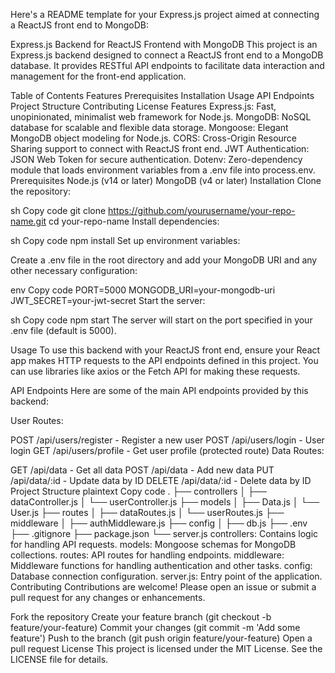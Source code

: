 
Here's a README template for your Express.js project aimed at connecting a ReactJS front end to MongoDB:

Express.js Backend for ReactJS Frontend with MongoDB
This project is an Express.js backend designed to connect a ReactJS front end to a MongoDB database. It provides RESTful API endpoints to facilitate data interaction and management for the front-end application.

Table of Contents
Features
Prerequisites
Installation
Usage
API Endpoints
Project Structure
Contributing
License
Features
Express.js: Fast, unopinionated, minimalist web framework for Node.js.
MongoDB: NoSQL database for scalable and flexible data storage.
Mongoose: Elegant MongoDB object modeling for Node.js.
CORS: Cross-Origin Resource Sharing support to connect with ReactJS front end.
JWT Authentication: JSON Web Token for secure authentication.
Dotenv: Zero-dependency module that loads environment variables from a .env file into process.env.
Prerequisites
Node.js (v14 or later)
MongoDB (v4 or later)
Installation
Clone the repository:

sh
Copy code
git clone https://github.com/yourusername/your-repo-name.git
cd your-repo-name
Install dependencies:

sh
Copy code
npm install
Set up environment variables:

Create a .env file in the root directory and add your MongoDB URI and any other necessary configuration:

env
Copy code
PORT=5000
MONGODB_URI=your-mongodb-uri
JWT_SECRET=your-jwt-secret
Start the server:

sh
Copy code
npm start
The server will start on the port specified in your .env file (default is 5000).

Usage
To use this backend with your ReactJS front end, ensure your React app makes HTTP requests to the API endpoints defined in this project. You can use libraries like axios or the Fetch API for making these requests.

API Endpoints
Here are some of the main API endpoints provided by this backend:

User Routes:

POST /api/users/register - Register a new user
POST /api/users/login - User login
GET /api/users/profile - Get user profile (protected route)
Data Routes:

GET /api/data - Get all data
POST /api/data - Add new data
PUT /api/data/:id - Update data by ID
DELETE /api/data/:id - Delete data by ID
Project Structure
plaintext
Copy code
.
├── controllers
│   ├── dataController.js
│   └── userController.js
├── models
│   ├── Data.js
│   └── User.js
├── routes
│   ├── dataRoutes.js
│   └── userRoutes.js
├── middleware
│   ├── authMiddleware.js
├── config
│   ├── db.js
├── .env
├── .gitignore
├── package.json
└── server.js
controllers: Contains logic for handling API requests.
models: Mongoose schemas for MongoDB collections.
routes: API routes for handling endpoints.
middleware: Middleware functions for handling authentication and other tasks.
config: Database connection configuration.
server.js: Entry point of the application.
Contributing
Contributions are welcome! Please open an issue or submit a pull request for any changes or enhancements.

Fork the repository
Create your feature branch (git checkout -b feature/your-feature)
Commit your changes (git commit -m 'Add some feature')
Push to the branch (git push origin feature/your-feature)
Open a pull request
License
This project is licensed under the MIT License. See the LICENSE file for details.
